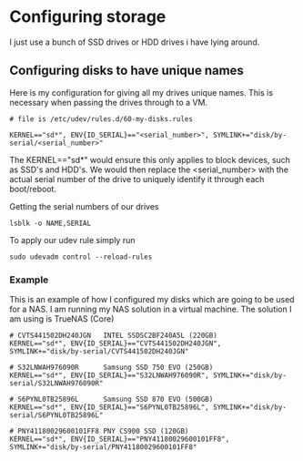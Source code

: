# Configuring storage

I just use a bunch of SSD drives or HDD drives i have lying around.

## Configuring disks to have unique names

Here is my configuration for giving all my drives unique names. This is
necessary when passing the drives through to a VM.

```
# file is /etc/udev/rules.d/60-my-disks.rules

KERNEL=="sd*", ENV{ID_SERIAL}=="<serial_number>", SYMLINK+="disk/by-serial/<serial_number>"
```

The KERNEL=="sd*" would ensure this only applies to block devices, such
as SSD's and HDD's. We would then replace the <serial_number> with the
actual serial number of the drive to uniquely identify it through each
boot/reboot.

Getting the serial numbers of our drives

```shell
lsblk -o NAME,SERIAL
```

To apply our udev rule simply run

```shell
sudo udevadm control --reload-rules
```

### Example 

This is an example of how I configured my disks which are going to be
used for a NAS. I am running my NAS solution in a virtual machine. The
solution I am using is TrueNAS (Core)

```
# CVTS441502DH240JGN   INTEL SSDSC2BF240A5L (220GB)
KERNEL=="sd*", ENV{ID_SERIAL}=="CVTS441502DH240JGN", SYMLINK+="disk/by-serial/CVTS441502DH240JGN"

# S32LNWAH976090R      Samsung SSD 750 EVO (250GB)
KERNEL=="sd*", ENV{ID_SERIAL}=="S32LNWAH976090R", SYMLINK+="disk/by-serial/S32LNWAH976090R"

# S6PYNL0TB25896L      Samsung SSD 870 EVO (500GB)
KERNEL=="sd*", ENV{ID_SERIAL}=="S6PYNL0TB25896L", SYMLINK+="disk/by-serial/S6PYNL0TB25896L"

# PNY41180029600101FF8 PNY CS900 SSD (120GB)
KERNEL=="sd*", ENV{ID_SERIAL}=="PNY41180029600101FF8", SYMLINK+="disk/by-serial/PNY41180029600101FF8"
```
